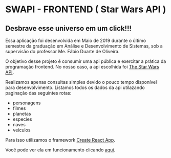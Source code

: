 # SWAPI - FRONTEND ( Star Wars API )

## Desbrave esse universo em um click!!!

Essa aplicação foi desenvolvida em Maio de 2019 durante o último semestre da graduação em Análise e Desenvolvimento de Sistemas, sob a supervisão do professor Me. Fábio Duarte de Oliveira.

O objetivo desse projeto é consumir uma api pública e exercitar a prática da programação frontend. No nosso caso, a api escolhida foi [The Star Wars API](https://swapi.co/).

Realizamos apenas consultas simples devido o pouco tempo disponível para desenvolvimento. Listamos todos os dados da api utilazando paginação das seguintes rotas:

* personagens
* filmes
* planetas
* especies
* naves
* veiculos

Para isso utilizamos o framework [Create React App](https://github.com/facebook/create-react-app).

Você pode ver ela em funcionamento clicando [aqui]().